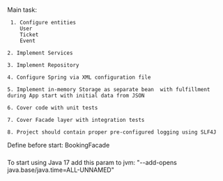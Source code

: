 ###
Main task:
   

     1. Configure entities
        User
        Ticket
        Event
        
    2. Implement Services

    3. Implement Repository

    4. Configure Spring via XML configuration file

    5. Implement in-memory Storage as separate bean  with fulfillment during App start with initial data from JSON

    6. Cover code with unit tests

    7. Cover Facade layer with integration tests

    8. Project should contain proper pre-configured logging using SLF4J

Define before start: BookingFacade
###
To start using Java 17 add this param to jvm: "--add-opens java.base/java.time=ALL-UNNAMED"
